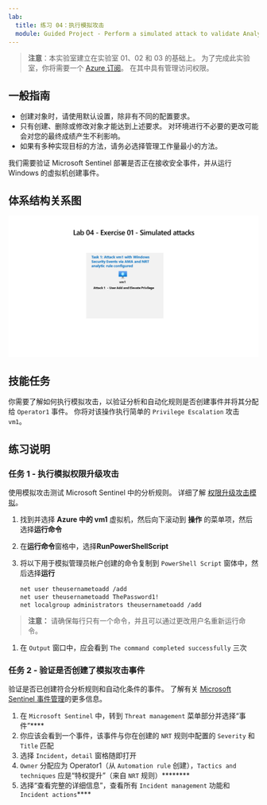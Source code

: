 ```yaml
---
lab:
  title: 练习 04：执行模拟攻击
  module: Guided Project - Perform a simulated attack to validate Analytic and Automation rules
---
```


>**注意**：本实验室建立在实验室 01、02 和 03 的基础上。 为了完成此实验室，你将需要一个 [Azure 订阅](https://azure.microsoft.com/free/?azure-portal=true)。 在其中具有管理访问权限。

## 一般指南

- 创建对象时，请使用默认设置，除非有不同的配置要求。
- 只有创建、删除或修改对象才能达到上述要求。 对环境进行不必要的更改可能会对您的最终成绩产生不利影响。
- 如果有多种实现目标的方法，请务必选择管理工作量最小的方法。

我们需要验证 Microsoft Sentinel 部署是否正在接收安全事件，并从运行 Windows 的虚拟机创建事件。

## 体系结构关系图

![模拟攻击示意图 ](../Media/apl-5001-lab-diagrams-lab04.png)

## 技能任务

你需要了解如何执行模拟攻击，以验证分析和自动化规则是否创建事件并将其分配给 `Operator1` 事件。 你将对该操作执行简单的 `Privilege Escalation` 攻击 `vm1`。

## 练习说明

### 任务 1 - 执行模拟权限升级攻击

使用模拟攻击测试 Microsoft Sentinel 中的分析规则。 详细了解 [权限升级攻击模拟](https://github.com/redcanaryco/atomic-red-team/blob/master/atomics/T1078.003/T1078.003.md)。

1. 找到并选择 **Azure 中的 vm1** 虚拟机，然后向下滚动到 **操作** 的菜单项，然后选择**运行命令**
1. 在**运行命令**窗格中，选择**RunPowerShellScript**
1. 将以下用于模拟管理员帐户创建的命令复制到 `PowerShell Script` 窗体中，然后选择**运行**

    ```CommandPrompt
    net user theusernametoadd /add
    net user theusernametoadd ThePassword1!
    net localgroup administrators theusernametoadd /add
    ```

>**注意：** 请确保每行只有一个命令，并且可以通过更改用户名重新运行命令。

1. 在 `Output` 窗口中，应会看到 `The command completed successfully` 三次

### 任务 2 - 验证是否创建了模拟攻击事件

验证是否已创建符合分析规则和自动化条件的事件。 了解有关 [Microsoft Sentinel 事件管理](https://learn.microsoft.com/azure/sentinel/incident-investigation)的更多信息。

1. 在 `Microsoft Sentinel` 中，转到 `Threat management` 菜单部分并选择“事件”****
1. 你应该会看到一个事件，该事件与你在创建的 `NRT` 规则中配置的 `Severity` 和 `Title` 匹配
1. 选择 `Incident`，`detail` 窗格随即打开
1. `Owner` 分配应为 Operator1（从 `Automation rule` 创建），`Tactics and techniques` 应是“特权提升”（来自 `NRT` 规则）********
1. 选择“查看完整的详细信息”，查看所有 `Incident management` 功能和 `Incident actions`****
